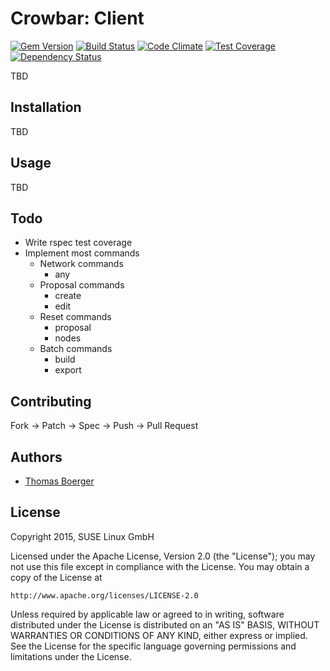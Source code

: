 # Crowbar: Client

[![Gem Version](http://img.shields.io/gem/v/crowbar-client.svg)](https://rubygems.org/gems/crowbar-client)
[![Build Status](https://secure.travis-ci.org/crowbar/crowbar-client.svg)](https://travis-ci.org/crowbar/crowbar-client)
[![Code Climate](https://codeclimate.com/github/crowbar/crowbar-client.svg)](https://codeclimate.com/github/crowbar/crowbar-client)
[![Test Coverage](https://codeclimate.com/github/crowbar/crowbar-client/badges/coverage.svg)](https://codeclimate.com/github/crowbar/crowbar-client)
[![Dependency Status](https://gemnasium.com/crowbar/crowbar-client.svg)](https://gemnasium.com/crowbar/crowbar-client)

TBD


## Installation

TBD


## Usage

TBD


## Todo

* Write rspec test coverage
* Implement most commands
  * Network commands
    * any
  * Proposal commands
    * create
    * edit
  * Reset commands
    * proposal
    * nodes
  * Batch commands
    * build
    * export


## Contributing

Fork -> Patch -> Spec -> Push -> Pull Request


## Authors

* [Thomas Boerger](https://github.com/tboerger)


## License

Copyright 2015, SUSE Linux GmbH

Licensed under the Apache License, Version 2.0 (the "License");
you may not use this file except in compliance with the License.
You may obtain a copy of the License at

    http://www.apache.org/licenses/LICENSE-2.0

Unless required by applicable law or agreed to in writing, software
distributed under the License is distributed on an "AS IS" BASIS,
WITHOUT WARRANTIES OR CONDITIONS OF ANY KIND, either express or implied.
See the License for the specific language governing permissions and
limitations under the License.

